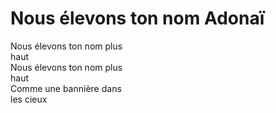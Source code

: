 # Nous élevons ton nom Adonaï  

Nous élevons ton nom plus  
haut  
Nous élevons ton nom plus  
haut  
Comme une bannière dans  
les cieux  
